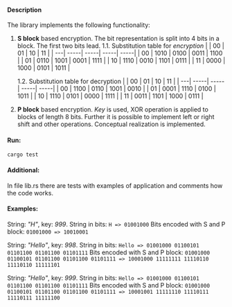 #### Description
The library implements the following functionality:
1. <b>S block</b> based encryption. The bit representation is split into 4 bits in a block. The first two bits lead.
1.1. Substitution table for <i>encryption</i>
    |    | 00   | 01   | 10   | 11   |
    | ---| -----| -----| -----| -----|
    | 00 | 1010 | 0100 | 0011 | 1100 |
    | 01 | 0110 | 1001 | 0001 | 1111 |
    | 10 | 1110 | 0010 | 1101 | 0111 |
    | 11 | 0000 | 1000 | 0101 | 1011 |

    1.2. Substitution table for decryption
    |    | 00   | 01   | 10   | 11   |
    | ---| -----| -----| -----| -----|
    | 00 | 1100 | 0110 | 1001 | 0010 |
    | 01 | 0001 | 1110 | 0100 | 1011 |
    | 10 | 1110 | 0101 | 0000 | 1111 |
    | 11 | 0011 | 1101 | 1000 | 0111 |

2. <b>P block</b> based encryption. <i>Key</i> is used, XOR operation is applied to blocks of length 8 bits. Further it is possible to implement left or right shift and other operations. Conceptual realization is implemented.

#### Run:
`cargo test`

#### Additional:
In file lib.rs there are tests with examples of application and comments how the code works.

#### Examples:
String: <i>"H"</i>, key: <i>999</i>.
String in bits: `H => 01001000`
Bits encoded with S and P block: `01001000 => 10010001`

String: <i>"Hello"</i>, key: <i>998</i>.
String in bits: `Hello => 01001000 01100101 01101100 01101100 01101111`
Bits encoded with S and P block: `01001000 01100101 01101100 01101100 01101111 => 10001000 11111111 11110110 11110110 11111101`

String: <i>"Hello"</i>, key: <i>999</i>.
String in bits: `Hello => 01001000 01100101 01101100 01101100 01101111`
Bits encoded with S and P block: `01001000 01100101 01101100 01101100 01101111 => 10001001 11111110 11110111 11110111 11111100`

